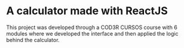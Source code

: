 # A calculator made with ReactJS
This project was developed through a COD3R CURSOS course with 6 modules where we developed the interface and then applied the logic behind the calculator.
